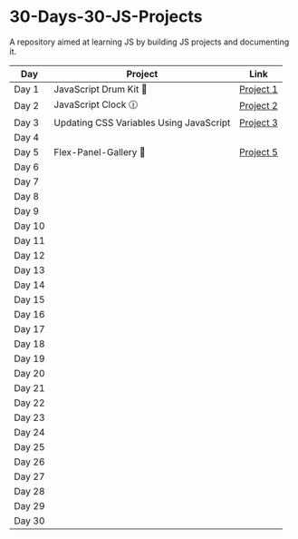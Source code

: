# 30-Days-30-JS-Projects
A repository aimed at learning JS by building JS projects and documenting it.

| Day | Project | Link |
|----------|----------|----------|
| Day 1    | JavaScript Drum Kit  🥁 | [Project 1](https://iconicxdivyansh.github.io/30-Days-30-JS-Projects/Day-1-JavaScript-Drum-Kit/) |
| Day 2    | JavaScript Clock 🕧|  [Project 2](https://iconicxdivyansh.github.io/30-Days-30-JS-Projects/Day-2-JS-Clock/)   |
| Day 3    | Updating CSS Variables Using JavaScript | [Project 3](https://iconicxdivyansh.github.io/30-Days-30-JS-Projects/Day-3-CSS-Variables-and-JS/)|
| Day 4    |          |          |
| Day 5    | Flex-Panel-Gallery 🤟|  [Project 5](https://iconicxdivyansh.github.io/30-Days-30-JS-Projects/Day-5-Flex-Panel-Gallery/) |
| Day 6    |          |          |
| Day 7    |          |          |
| Day 8     |          |          |
| Day 9         |          |          |
| Day 10         |          |          |
| Day 11         |          |          |
| Day 12        |          |          |
| Day 13        |          |          |
| Day 14        |          |          |
| Day 15        |          |          |
| Day 16        |          |          |
| Day 17        |          |          |
| Day 18        |          |          |
| Day 19        |          |          |
| Day 20        |          |          |
| Day 21        |          |          |
| Day 22        |          |          |
| Day 23         |          |          |
| Day 24         |          |          |
| Day 25         |          |          |
| Day 26         |          |          |
| Day 27        |          |          |
| Day 28        |          |          |
| Day 29        |          |          |
| Day 30        |          |          |
